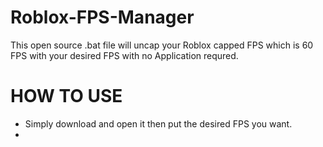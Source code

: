 # Roblox-FPS-Manager
This open source .bat file will uncap your Roblox capped FPS which is 60 FPS with your desired FPS with no Application requred.

# HOW TO USE

- Simply download and open it then put the desired FPS you want.
- 

